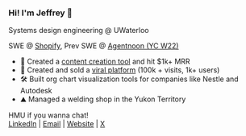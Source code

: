 ### Hi! I'm Jeffrey 👋
Systems design engineering @ UWaterloo <br/>


SWE @ [Shopify](http://shopify.com), Prev SWE @ [Agentnoon (YC W22)](http://agentnoon.com) <br/>

- 🤖 Created a [content creation tool](http://brainrot.mov) and hit $1k+ MRR 
- 🚀 Created and sold a [viral platform](https://www.uwsummit.ca) (100k + visits, 1k+ users)  <br/>
- 🛠️ Built org chart visualization tools for companies like Nestle and Autodesk<br/>
- ⛰️ Managed a welding shop in the Yukon Territory <br/>

HMU if you wanna chat! <br/>
[LinkedIn](https://www.linkedin.com/in/jeffreyllin/) | [Email](j475lin@uwaterloo.ca) | [Website](http://jeffreylin.dev) | [X](https://x.com/jeeffreyLin)
